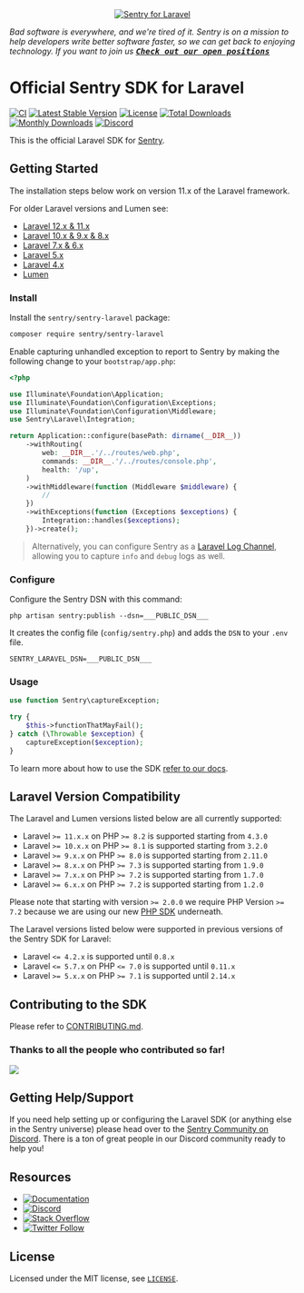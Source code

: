 <div align="center">
    <a href="https://sentry.io/?utm_source=github&utm_medium=logo" target="_blank">
        <img src="https://sentry-brand.storage.googleapis.com/github-banners/github-sdk-laravel.png" alt="Sentry for Laravel">
    </a>
</div>

_Bad software is everywhere, and we're tired of it. Sentry is on a mission to help developers write better software faster, so we can get back to enjoying technology. If you want to join us [<kbd>**Check out our open positions**</kbd>](https://sentry.io/careers/)_

# Official Sentry SDK for Laravel

[![CI](https://github.com/getsentry/sentry-laravel/actions/workflows/ci.yaml/badge.svg)](https://github.com/getsentry/sentry-laravel/actions/workflows/ci.yaml)
[![Latest Stable Version](https://poser.pugx.org/sentry/sentry-laravel/v/stable)](https://packagist.org/packages/sentry/sentry-laravel)
[![License](https://poser.pugx.org/sentry/sentry-laravel/license)](https://packagist.org/packages/sentry/sentry-laravel)
[![Total Downloads](https://poser.pugx.org/sentry/sentry-laravel/downloads)](https://packagist.org/packages/sentry/sentry-laravel)
[![Monthly Downloads](https://poser.pugx.org/sentry/sentry-laravel/d/monthly)](https://packagist.org/packages/sentry/sentry-laravel)
[![Discord](https://img.shields.io/discord/621778831602221064)](https://discord.gg/cWnMQeA)

This is the official Laravel SDK for [Sentry](https://sentry.io).

## Getting Started

The installation steps below work on version 11.x of the Laravel framework.

For older Laravel versions and Lumen see:

- [Laravel 12.x & 11.x](https://docs.sentry.io/platforms/php/guides/laravel/)
- [Laravel 10.x & 9.x & 8.x](https://docs.sentry.io/platforms/php/guides/laravel/other-versions/laravel8-10/)
- [Laravel 7.x & 6.x](https://docs.sentry.io/platforms/php/guides/laravel/other-versions/laravel6-7/)
- [Laravel 5.x](https://docs.sentry.io/platforms/php/guides/laravel/other-versions/laravel5/)
- [Laravel 4.x](https://docs.sentry.io/platforms/php/guides/laravel/other-versions/laravel4/)
- [Lumen](https://docs.sentry.io/platforms/php/guides/laravel/other-versions/lumen/)

### Install

Install the `sentry/sentry-laravel` package:

```bash
composer require sentry/sentry-laravel
```

Enable capturing unhandled exception to report to Sentry by making the following change to your `bootstrap/app.php`:

```php {filename:bootstrap/app.php}
<?php

use Illuminate\Foundation\Application;
use Illuminate\Foundation\Configuration\Exceptions;
use Illuminate\Foundation\Configuration\Middleware;
use Sentry\Laravel\Integration;

return Application::configure(basePath: dirname(__DIR__))
    ->withRouting(
        web: __DIR__.'/../routes/web.php',
        commands: __DIR__.'/../routes/console.php',
        health: '/up',
    )
    ->withMiddleware(function (Middleware $middleware) {
        //
    })
    ->withExceptions(function (Exceptions $exceptions) {
        Integration::handles($exceptions);
    })->create();
```

> Alternatively, you can configure Sentry as a [Laravel Log Channel](https://docs.sentry.io/platforms/php/guides/laravel/usage/#log-channels), allowing you to capture `info` and `debug` logs as well.

### Configure

Configure the Sentry DSN with this command:

```shell
php artisan sentry:publish --dsn=___PUBLIC_DSN___
```

It creates the config file (`config/sentry.php`) and adds the `DSN` to your `.env` file.

```shell {filename:.env}
SENTRY_LARAVEL_DSN=___PUBLIC_DSN___
```

### Usage

```php
use function Sentry\captureException;

try {
    $this->functionThatMayFail();
} catch (\Throwable $exception) {
    captureException($exception);
}
```

To learn more about how to use the SDK [refer to our docs](https://docs.sentry.io/platforms/php/guides/laravel/).

## Laravel Version Compatibility

The Laravel and Lumen versions listed below are all currently supported:

- Laravel `>= 11.x.x` on PHP `>= 8.2` is supported starting from `4.3.0`
- Laravel `>= 10.x.x` on PHP `>= 8.1` is supported starting from `3.2.0`
- Laravel `>= 9.x.x` on PHP `>= 8.0` is supported starting from `2.11.0`
- Laravel `>= 8.x.x` on PHP `>= 7.3` is supported starting from `1.9.0`
- Laravel `>= 7.x.x` on PHP `>= 7.2` is supported starting from `1.7.0`
- Laravel `>= 6.x.x` on PHP `>= 7.2` is supported starting from `1.2.0`

Please note that starting with version `>= 2.0.0` we require PHP Version `>= 7.2` because we are using our new [PHP SDK](https://github.com/getsentry/sentry-php) underneath.

The Laravel versions listed below were supported in previous versions of the Sentry SDK for Laravel:

- Laravel `<= 4.2.x` is supported until `0.8.x`
- Laravel `<= 5.7.x` on PHP `<= 7.0` is supported until `0.11.x`
- Laravel `>= 5.x.x` on PHP `>= 7.1` is supported until `2.14.x`

## Contributing to the SDK

Please refer to [CONTRIBUTING.md](CONTRIBUTING.md).

### Thanks to all the people who contributed so far!

<a href="https://github.com/getsentry/sentry-laravel/graphs/contributors">
  <img src="https://contributors-img.web.app/image?repo=getsentry/sentry-laravel" />
</a>

## Getting Help/Support

If you need help setting up or configuring the Laravel SDK (or anything else in the Sentry universe) please head over to the [Sentry Community on Discord](https://discord.com/invite/Ww9hbqr). There is a ton of great people in our Discord community ready to help you!

## Resources

- [![Documentation](https://img.shields.io/badge/documentation-sentry.io-green.svg)](https://docs.sentry.io/quickstart/)
- [![Discord](https://img.shields.io/discord/621778831602221064)](https://discord.gg/Ww9hbqr)
- [![Stack Overflow](https://img.shields.io/badge/stack%20overflow-sentry-green.svg)](http://stackoverflow.com/questions/tagged/sentry)
- [![Twitter Follow](https://img.shields.io/twitter/follow/getsentry?label=getsentry&style=social)](https://twitter.com/intent/follow?screen_name=getsentry)

## License

Licensed under the MIT license, see [`LICENSE`](LICENSE).
